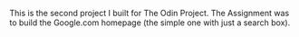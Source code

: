 This is the second project I built for The Odin Project.
The Assignment was to build the Google.com homepage (the simple one with just a search box).